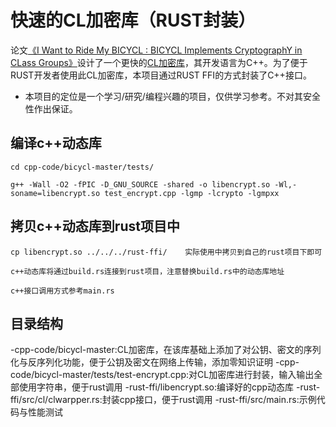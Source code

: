 # 快速的CL加密库（RUST封装）
论文[《I Want to Ride My BICYCL : BICYCL Implements CryptographY in CLass Groups》](https://link.springer.com/article/10.1007/s00145-023-09459-1)设计了一个更快的[CL加密库](https://gite.lirmm.fr/crypto/bicycl)，其开发语言为C++。为了便于RUST开发者使用此CL加密库，本项目通过RUST FFI的方式封装了C++接口。

- 本项目的定位是一个学习/研究/编程兴趣的项目，仅供学习参考。不对其安全性作出保证。

## 编译c++动态库
```
cd cpp-code/bicycl-master/tests/

g++ -Wall -O2 -fPIC -D_GNU_SOURCE -shared -o libencrypt.so -Wl,-soname=libencrypt.so test_encrypt.cpp -lgmp -lcrypto -lgmpxx

```
## 拷贝c++动态库到rust项目中

```
cp libencrypt.so ../../../rust-ffi/    实际使用中拷贝到自己的rust项目下即可

c++动态库将通过build.rs连接到rust项目，注意替换build.rs中的动态库地址

c++接口调用方式参考main.rs

```

## 目录结构

-cpp-code/bicycl-master:CL加密库，在该库基础上添加了对公钥、密文的序列化与反序列化功能，便于公钥及密文在网络上传输，添加零知识证明
-cpp-code/bicycl-master/tests/test-encrypt.cpp:对CL加密库进行封装，输入输出全部使用字符串，便于rust调用
-rust-ffi/libencrypt.so:编译好的cpp动态库
-rust-ffi/src/cl/clwarpper.rs:封装cpp接口，便于rust调用
-rust-ffi/src/main.rs:示例代码与性能测试
